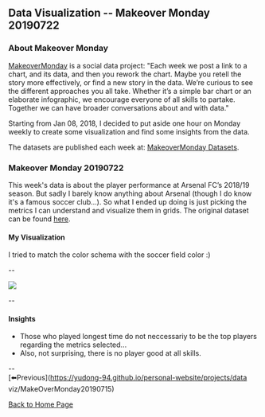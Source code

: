 <head>
  <!-- Global site tag (gtag.js) - Google Analytics -->
<script async src="https://www.googletagmanager.com/gtag/js?id=UA-112502179-1"></script>
<script>
  window.dataLayer = window.dataLayer || [];
  function gtag(){dataLayer.push(arguments);}
  gtag('js', new Date());

  gtag('config', 'UA-112502179-1');
</script>
</head>


## Data Visualization -- Makeover Monday 20190722

### About Makeover Monday

[MakeoverMonday](http://www.makeovermonday.co.uk/) is a social data project:
"Each week we post a link to a chart, and its data, and then you rework the chart.
Maybe you retell the story more effectively, or find a new story in the data.
We’re curious to see the different approaches you all take. Whether it’s a simple bar chart or an elaborate infographic, we encourage everyone of all skills to partake.
Together we can have broader conversations about and with data."

Starting from Jan 08, 2018, I decided to put aside one hour on Monday weekly to create some visualization and find some insights from the data.

The datasets are published each week at: [MakeoverMonday Datasets](http://www.makeovermonday.co.uk/data/).

### Makeover Monday 20190722

This week's data is about the player performance at Arsenal FC’s 2018/19 season. But sadly I barely know anything about Arsenal (though I do know it's a famous soccer club...). So what I ended up doing is just picking the metrics I can understand and visualize them in grids. The original dataset can be found [here](https://www.transfermarkt.co.uk/arsenal-fc/leistungsdaten/verein/11/reldata/GB1%262018).  

#### My Visualization

I tried to match the color schema with the soccer field color :)  

--  
<div class='tableauPlaceholder' id='viz1563848623897' style='position: relative'>
<noscript><a href='#'>
  <img alt=' ' src='https:&#47;&#47;public.tableau.com&#47;static&#47;images&#47;Ma&#47;MakeOverMonday20190722&#47;ArsenalFCPlayers&#47;1_rss.png' style='border: none' />
</a></noscript>
<object class='tableauViz'  style='display:none;'>
  <param name='host_url' value='https%3A%2F%2Fpublic.tableau.com%2F' />
  <param name='embed_code_version' value='3' />
  <param name='site_root' value='' />
  <param name='name' value='MakeOverMonday20190722&#47;ArsenalFCPlayers' />
  <param name='tabs' value='no' />
  <param name='toolbar' value='yes' />
  <param name='static_image' value='https:&#47;&#47;public.tableau.com&#47;static&#47;images&#47;Ma&#47;MakeOverMonday20190722&#47;ArsenalFCPlayers&#47;1.png' /> 
  <param name='animate_transition' value='yes' />
  <param name='display_static_image' value='yes' />
  <param name='display_spinner' value='yes' />
  <param name='display_overlay' value='yes' />
  <param name='display_count' value='yes' />
</object></div>            
<script type='text/javascript'>                
  var divElement = document.getElementById('viz1563848623897');              
  var vizElement = divElement.getElementsByTagName('object')[0];        
  vizElement.style.width='800px';vizElement.style.height='827px';          
  var scriptElement = document.createElement('script');                  
  scriptElement.src = 'https://public.tableau.com/javascripts/api/viz_v1.js';    
  vizElement.parentNode.insertBefore(scriptElement, vizElement);            
</script>
  
--  

#### Insights
* Those who played longest time do not neccessariy to be the top players regarding the metrics selected...  
* Also, not surprising, there is no player good at all skills.  

--  
[⬅️Previous](https://yudong-94.github.io/personal-website/projects/data viz/MakeOverMonday20190715)
  
[Back to Home Page](https://yudong-94.github.io/personal-website/)
